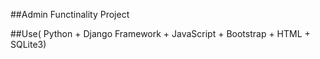 ##Admin Functinality Project

##Use( Python + Django Framework + JavaScript + Bootstrap + HTML + SQLite3)
